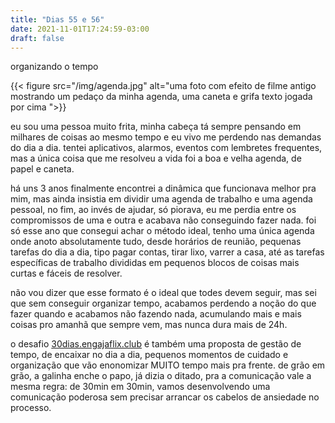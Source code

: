 ```yaml
---
title: "Dias 55 e 56"
date: 2021-11-01T17:24:59-03:00
draft: false
---
```


organizando o tempo

{{< figure src="/img/agenda.jpg" alt="uma foto com efeito de filme antigo mostrando um pedaço da minha agenda, uma caneta e grifa texto jogada por cima ">}}

eu sou uma pessoa muito frita, minha cabeça tá sempre pensando em milhares de coisas ao mesmo tempo e eu vivo me perdendo nas demandas do dia a dia. tentei aplicativos, alarmos, eventos com lembretes frequentes, mas a única coisa que me resolveu a vida foi a boa e velha agenda, de papel e caneta. 

há uns 3 anos finalmente encontrei a dinâmica que funcionava melhor pra mim, mas ainda insistia em dividir uma agenda de trabalho e uma agenda pessoal, no fim, ao invés de ajudar, só piorava, eu me perdia entre os compromissos de uma e outra e acabava não conseguindo fazer nada. foi só esse ano que consegui achar o método ideal, tenho uma única agenda onde anoto absolutamente tudo, desde horários de reunião, pequenas tarefas do dia a dia, tipo pagar contas, tirar lixo, varrer a casa, até as tarefas específicas de trabalho divididas em pequenos blocos de coisas mais curtas e fáceis de resolver. 

não vou dizer que esse formato é o ideal que todes devem seguir, mas sei que sem conseguir organizar tempo, acabamos perdendo a noção do que fazer quando e acabamos não fazendo nada, acumulando mais e mais coisas pro amanhã que sempre vem, mas nunca dura mais de 24h. 

o desafio [30dias.engajaflix.club](https://30dias.engajaflix.club) é também uma proposta de gestão de tempo, de encaixar no dia a dia, pequenos momentos de cuidado e organização que vão enonomizar MUITO tempo mais pra frente. de grão em grão, a galinha enche o papo, já dizia o ditado, pra a comunicação vale a mesma regra: de 30min em 30min, vamos desenvolvendo uma comunicação poderosa sem precisar arrancar os cabelos de ansiedade no processo. 